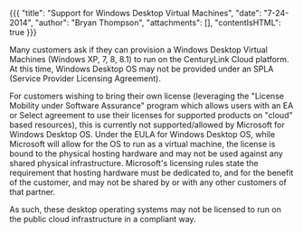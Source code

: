 {{{
  "title": "Support for Windows Desktop Virtual Machines",
  "date": "7-24-2014",
  "author": "Bryan Thompson",
  "attachments": [],
  "contentIsHTML": true
}}}

<p>Many customers ask if they can provision a Windows Desktop Virtual Machines (Windows XP, 7, 8, 8.1) to run on the CenturyLink Cloud platform. At this time, Windows Desktop OS may not be provided under an SPLA (Service Provider Licensing Agreement).
  </p>
<p>For customers wishing to bring their own license (leveraging the "License Mobility under Software Assurance" program which allows users with an EA or Select agreement to use their licenses for supported products on "cloud" based resources), this is currently
  not supported/allowed by Microsoft for Windows Desktop OS. Under the EULA for Windows Desktop OS, while Microsoft will allow for the OS to run as a virtual machine, the license is bound to the physical hosting hardware and may not be used against
  any shared physical infrastructure. Microsoft's licensing rules state the requirement that hosting hardware must be dedicated to, and for the benefit of the customer, and may not be shared by or with any other customers of that partner. </p>
<p>As such, these desktop operating systems may not be licensed to run on the public cloud infrastructure in a compliant way.</p>